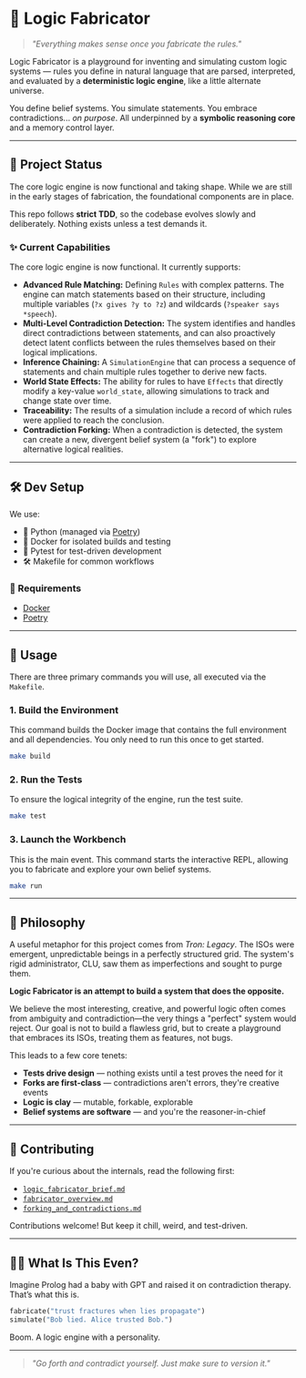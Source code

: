 # 🧠 Logic Fabricator

> *"Everything makes sense once you fabricate the rules."*

Logic Fabricator is a playground for inventing and simulating custom logic systems — rules you define in natural language that are parsed, interpreted, and evaluated by a **deterministic logic engine**, like a little alternate universe.

You define belief systems. You simulate statements. You embrace contradictions... *on purpose*. All underpinned by a **symbolic reasoning core** and a memory control layer.

---

## 🚧 Project Status

The core logic engine is now functional and taking shape. While we are still in the early stages of fabrication, the foundational components are in place.

This repo follows **strict TDD**, so the codebase evolves slowly and deliberately. Nothing exists unless a test demands it.

### ✨ Current Capabilities

The core logic engine is now functional. It currently supports:

-   **Advanced Rule Matching:** Defining `Rules` with complex patterns. The engine can match statements based on their structure, including multiple variables (`?x gives ?y to ?z`) and wildcards (`?speaker says *speech`).
-   **Multi-Level Contradiction Detection:** The system identifies and handles direct contradictions between statements, and can also proactively detect latent conflicts between the rules themselves based on their logical implications.
-   **Inference Chaining:** A `SimulationEngine` that can process a sequence of statements and chain multiple rules together to derive new facts.
-   **World State Effects:** The ability for rules to have `Effects` that directly modify a key-value `world_state`, allowing simulations to track and change state over time.
-   **Traceability:** The results of a simulation include a record of which rules were applied to reach the conclusion.
-   **Contradiction Forking:** When a contradiction is detected, the system can create a new, divergent belief system (a "fork") to explore alternative logical realities.

---

## 🛠️ Dev Setup

We use:

- 🐍 Python (managed via [Poetry](https://python-poetry.org/))
- 🐳 Docker for isolated builds and testing
- 🧪 Pytest for test-driven development
- 🛠️ Makefile for common workflows

### 🔧 Requirements

- [Docker](https://docs.docker.com/get-docker/)
- [Poetry](https://python-poetry.org/docs/#installation)

---

## 🚀 Usage

There are three primary commands you will use, all executed via the `Makefile`.

### 1. Build the Environment

This command builds the Docker image that contains the full environment and all dependencies. You only need to run this once to get started.

```bash
make build
```

### 2. Run the Tests

To ensure the logical integrity of the engine, run the test suite.

```bash
make test
```

### 3. Launch the Workbench

This is the main event. This command starts the interactive REPL, allowing you to fabricate and explore your own belief systems.

```bash
make run
```

---

## 🦪 Philosophy

A useful metaphor for this project comes from *Tron: Legacy*. The ISOs were emergent, unpredictable beings in a perfectly structured grid. The system's rigid administrator, CLU, saw them as imperfections and sought to purge them.

**Logic Fabricator is an attempt to build a system that does the opposite.**

We believe the most interesting, creative, and powerful logic often comes from ambiguity and contradiction—the very things a "perfect" system would reject. Our goal is not to build a flawless grid, but to create a playground that embraces its ISOs, treating them as features, not bugs.

This leads to a few core tenets:

- **Tests drive design** — nothing exists until a test proves the need for it
- **Forks are first-class** — contradictions aren't errors, they're creative events
- **Logic is clay** — mutable, forkable, explorable
- **Belief systems are software** — and you're the reasoner-in-chief

---

## 🤝 Contributing

If you're curious about the internals, read the following first:

- [`logic_fabricator_brief.md`](./docs/logic_fabricator_brief.md)
- [`fabricator_overview.md`](./docs/fabricator_overview.md)
- [`forking_and_contradictions.md`](./docs/forking_and_contradictions.md)

Contributions welcome! But keep it chill, weird, and test-driven.

---

## 🧙‍♂️ What Is This Even?

Imagine Prolog had a baby with GPT and raised it on contradiction therapy. That’s what this is.

```python
fabricate("trust fractures when lies propagate")
simulate("Bob lied. Alice trusted Bob.")
```

Boom. A logic engine with a personality.

---

> *"Go forth and contradict yourself. Just make sure to version it."*

